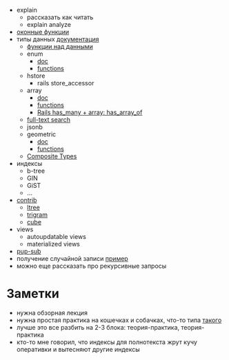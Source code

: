 * explain
  * рассказать как читать
  * explain analyze
* [оконные функции](http://www.postgresql.org/docs/9.4/static/tutorial-window.html)
* типы данных [документация](http://www.postgresql.org/docs/8.4/static/datatype.html)
  * [функции над данными](http://www.postgresql.org/docs/9.4/static/functions.html)  
  * enum 
    * [doc](http://www.postgresql.org/docs/9.4/static/datatype-enum.html) 
    * [functions](http://www.postgresql.org/docs/9.4/static/functions-enum.html)
  * hstore
    * rails store_accessor 
  * array 
    * [doc](http://www.postgresql.org/docs/9.4/static/arrays.html) 
    * [functions](http://www.postgresql.org/docs/9.4/static/functions-array.html)    
    * [Rails has_many + array: has_array_of](https://github.com/marshall-lee/has_array_of)
  * [full-text search](http://www.postgresql.org/docs/9.4/static/textsearch.html)
  * jsonb
  * geometric 
    * [doc](http://www.postgresql.org/docs/9.4/static/datatype-geometric.html)
    * [functions](http://www.postgresql.org/docs/9.4/static/functions-geometry.html)  
  * [Composite Types](http://www.postgresql.org/docs/9.4/static/rowtypes.html)
* индексы
  * b-tree
  * GIN
  * GiST
  * ...
* [contrib](http://www.postgresql.org/docs/9.4/static/contrib.html)
  * [ltree](http://www.postgresql.org/docs/9.4/static/ltree.html) 
  * [trigram](http://www.postgresql.org/docs/9.4/static/pgtrgm.html)
  * [cube](http://www.postgresql.org/docs/9.4/static/cube.html)
* views
  * autoupdatable views
  * materialized views
* [pup-sub](http://www.postgresql.org/docs/9.4/static/sql-notify.html)
* получение случайной записи [пример](http://habrahabr.ru/post/242999/)
* можно еще рассказать про рекурсивные запросы

# Заметки

* нужна обзорная лекция
* нужна простая практика на кошечках и собачках, что-то типа [такого](http://www.percolator.io/posts/2-vvedenie-v-strong-elasticsearch-strong)
* лучше это все разбить на 2-3 блока: теория-практика, теория-практика
* кто-то мне говорил, что индексы для полнотекста жрут кучу оперативки и вытесняют другие индексы
